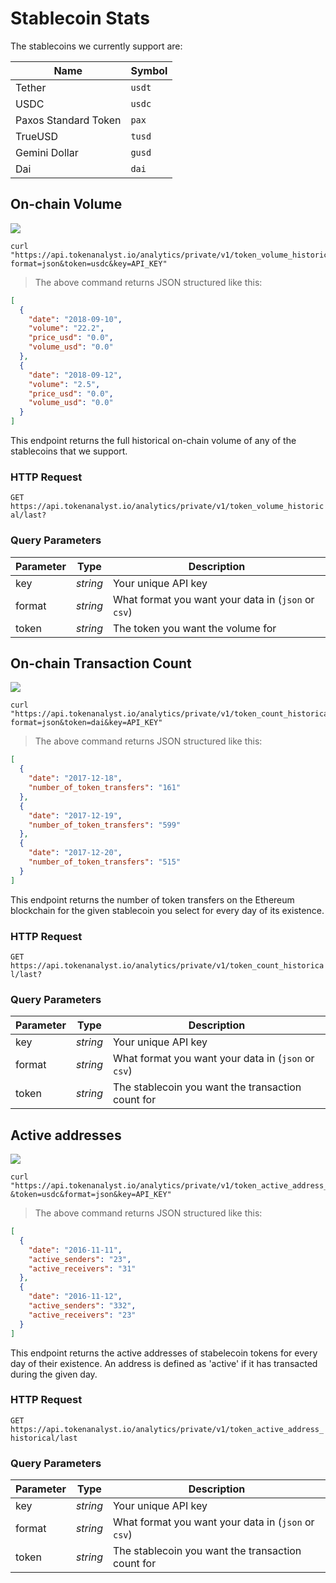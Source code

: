 # Stablecoin Stats

The stablecoins we currently support are:

| Name                 | Symbol |
| -------------------- | ------ |
| Tether               | `usdt` |
| USDC                 | `usdc` |
| Paxos Standard Token | `pax`  |
| TrueUSD              | `tusd` |
| Gemini Dollar        | `gusd` |
| Dai                  | `dai`  |

## On-chain Volume

<img src="https://img.shields.io/badge/Tier-Hobbyist-blue.svg"/>

```shell
curl "https://api.tokenanalyst.io/analytics/private/v1/token_volume_historical/last?format=json&token=usdc&key=API_KEY"
```

> The above command returns JSON structured like this:

```json
[
  {
    "date": "2018-09-10",
    "volume": "22.2",
    "price_usd": "0.0",
    "volume_usd": "0.0"
  },
  {
    "date": "2018-09-12",
    "volume": "2.5",
    "price_usd": "0.0",
    "volume_usd": "0.0"
  }
]
```

This endpoint returns the full historical on-chain volume of any of the stablecoins that we support.

### HTTP Request

`GET https://api.tokenanalyst.io/analytics/private/v1/token_volume_historical/last?`

### Query Parameters

| Parameter | Type     | Description                                         |
| --------- | -------- | --------------------------------------------------- |
| key       | _string_ | Your unique API key                                 |
| format    | _string_ | What format you want your data in (`json` or `csv`) |
| token     | _string_ | The token you want the volume for                   |

## On-chain Transaction Count

<img src="https://img.shields.io/badge/Tier-Hobbyist-blue.svg"/>

```shell
curl "https://api.tokenanalyst.io/analytics/private/v1/token_count_historical/last?format=json&token=dai&key=API_KEY"
```

> The above command returns JSON structured like this:

```json
[
  {
    "date": "2017-12-18",
    "number_of_token_transfers": "161"
  },
  {
    "date": "2017-12-19",
    "number_of_token_transfers": "599"
  },
  {
    "date": "2017-12-20",
    "number_of_token_transfers": "515"
  }
]
```

This endpoint returns the number of token transfers on the Ethereum blockchain for the given stablecoin you select for every day of its existence.

### HTTP Request

`GET https://api.tokenanalyst.io/analytics/private/v1/token_count_historical/last?`

### Query Parameters

| Parameter | Type     | Description                                         |
| --------- | -------- | --------------------------------------------------- |
| key       | _string_ | Your unique API key                                 |
| format    | _string_ | What format you want your data in (`json` or `csv`) |
| token     | _string_ | The stablecoin you want the transaction count for   |

## Active addresses

<img src="https://img.shields.io/badge/Tier-Hobbyist-blue.sv"/>

```shell
curl "https://api.tokenanalyst.io/analytics/private/v1/token_active_address_historical/last?&token=usdc&format=json&key=API_KEY"
```

> The above command returns JSON structured like this:

```json
[
  {
    "date": "2016-11-11",
    "active_senders": "23",
    "active_receivers": "31"
  },
  {
    "date": "2016-11-12",
    "active_senders": "332",
    "active_receivers": "23"
  }
]
```

This endpoint returns the active addresses of stabelecoin tokens for every day of their existence. An address is defined as 'active' if it has transacted during the given day.

### HTTP Request

`GET https://api.tokenanalyst.io/analytics/private/v1/token_active_address_historical/last`

### Query Parameters

| Parameter | Type     | Description                                         |
| --------- | -------- | --------------------------------------------------- |
| key       | _string_ | Your unique API key                                 |
| format    | _string_ | What format you want your data in (`json` or `csv`) |
| token     | _string_ | The stablecoin you want the transaction count for 
